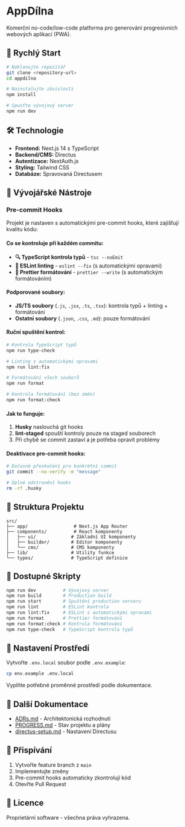 # AppDílna

Komerční no-code/low-code platforma pro generování progresivních webových aplikací (PWA).

## 🚀 Rychlý Start

```bash
# Naklonujte repozitář
git clone <repository-url>
cd appdilna

# Nainstalujte závislosti
npm install

# Spusťte vývojový server
npm run dev
```

## 🛠️ Technologie

- **Frontend:** Next.js 14 s TypeScript
- **Backend/CMS:** Directus
- **Autentizace:** NextAuth.js
- **Styling:** Tailwind CSS
- **Databáze:** Spravovaná Directusem

## 📝 Vývojářské Nástroje

### Pre-commit Hooks

Projekt je nastaven s automatickými pre-commit hooks, které zajišťují kvalitu kódu:

#### Co se kontroluje při každém commitu:

- **🔍 TypeScript kontrola typů** - `tsc --noEmit`
- **🧹 ESLint linting** - `eslint --fix` (s automatickými opravami)
- **💅 Prettier formátování** - `prettier --write` (s automatickým formátováním)

#### Podporované soubory:

- **JS/TS soubory** (`.js`, `.jsx`, `.ts`, `.tsx`): kontrola typů + linting + formátování
- **Ostatní soubory** (`.json`, `.css`, `.md`): pouze formátování

#### Ruční spuštění kontrol:

```bash
# Kontrola TypeScript typů
npm run type-check

# Linting s automatickými opravami
npm run lint:fix

# Formátování všech souborů
npm run format

# Kontrola formátování (bez změn)
npm run format:check
```

#### Jak to funguje:

1. **Husky** naslouchá git hooks
2. **lint-staged** spouští kontroly pouze na staged souborech
3. Při chybě se commit zastaví a je potřeba opravit problémy

#### Deaktivace pre-commit hooks:

```bash
# Dočasné přeskočení pro konkrétní commit
git commit --no-verify -m "message"

# Úplné odstranění hooks
rm -rf .husky
```

## 📁 Struktura Projektu

```
src/
├── app/                 # Next.js App Router
├── components/          # React komponenty
│   ├── ui/             # Základní UI komponenty
│   ├── builder/        # Editor komponenty
│   └── cms/            # CMS komponenty
├── lib/                # Utility funkce
└── types/              # TypeScript definice
```

## 🔧 Dostupné Skripty

```bash
npm run dev          # Vývojový server
npm run build        # Production build
npm run start        # Spuštění production serveru
npm run lint         # ESLint kontrola
npm run lint:fix     # ESLint s automatickými opravami
npm run format       # Prettier formátování
npm run format:check # Kontrola formátování
npm run type-check   # TypeScript kontrola typů
```

## 🔐 Nastavení Prostředí

Vytvořte `.env.local` soubor podle `.env.example`:

```bash
cp env.example .env.local
```

Vyplňte potřebné proměnné prostředí podle dokumentace.

## 📖 Další Dokumentace

- [ADRs.md](./ADRs.md) - Architektonická rozhodnutí
- [PROGRESS.md](./PROGRESS.md) - Stav projektu a plány
- [directus-setup.md](./directus-setup.md) - Nastavení Directusu

## 🤝 Přispívání

1. Vytvořte feature branch z `main`
2. Implementujte změny
3. Pre-commit hooks automaticky zkontrolují kód
4. Otevřte Pull Request

## 📄 Licence

Proprietární software - všechna práva vyhrazena.
